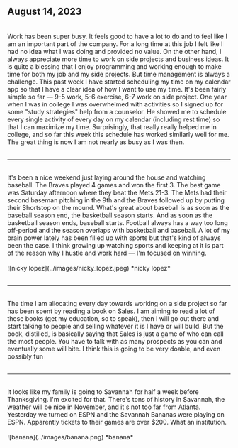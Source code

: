 ## August 14, 2023
<br>
Work has been super busy. It feels good to have a lot to do and to feel like I am an important part of the company. For a long time at this job I felt like I had no idea what I was doing and provided no value. On the other hand, I always appreciate more time to work on side projects and business ideas. It is quite a blessing that I enjoy programming and working enough to make time for both my job and my side projects. But time management is always a challenge. This past week I have started scheduling my time on my calendar app so that I have a clear idea of how I want to use my time. It's been fairly simple so far — 9-5 work, 5-6 exercise, 6-7 work on side project. One year when I was in college I was overwhelmed with activities so I signed up for some "study strategies" help from a counselor. He showed me to schedule every single activity of every day on my calendar (including rest time) so that I can maximize my time. Surprisingly, that really really helped me in college, and so far this week this schedule has worked similarly well for me. The great thing is now I am not nearly as busy as I was then.
<br><br>

----

<br>
It's been a nice weekend just laying around the house and watching baseball. The Braves played 4 games and won the first 3. The best game was Saturday afternoon where they beat the Mets 21-3. The Mets had their second baseman pitching in the 9th and the Braves followed up by putting their Shortstop on the mound. What's great about baseball is as soon as the baseball season end, the basketball season starts. And as soon as the basketball season ends, baseball starts. Football always has a way too long off-period and the season overlaps with basketball and baseball. A lot of my brain power lately has been filled up with sports but that's kind of always been the case. I think growing up watching sports and keeping at it is part of the reason why I hustle and work hard — I'm focused on winning.
<br><br>
![nicky lopez](../images/nicky_lopez.jpeg)
*nicky lopez*
<br><br>

----

<br>
The time I am allocating every day towards working on a side project so far has been spent by reading a book on Sales. I am aiming to read a lot of these books (get my education, so to speak), then I will go out there and start talking to people and selling whatever it is I have or will build. But the book, distilled, is basically saying that Sales is just a game of who can call the most people. You have to talk with as many prospects as you can and eventually some will bite. I think this is going to be very doable, and even possibly fun
<br><br>

----

<br>
It looks like my family is going to Savannah for half a week before Thanksgiving. I'm excited for that. There's tons of history in Savannah, the weather will be nice in November, and it's not too far from Atlanta. Yesterday we turned on ESPN and the Savannah Bananas were playing on ESPN. Apparently tickets to their games are over $200. What an institution.
<br><br>
![banana](../images/banana.png)
*banana*
